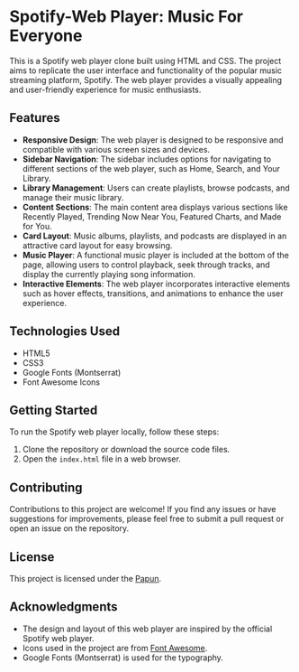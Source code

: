 # Spotify-Web Player: Music For Everyone

This is a Spotify web player clone built using HTML and CSS. The project aims to replicate the user interface and functionality of the popular music streaming platform, Spotify. The web player provides a visually appealing and user-friendly experience for music enthusiasts.

## Features

- **Responsive Design**: The web player is designed to be responsive and compatible with various screen sizes and devices.
- **Sidebar Navigation**: The sidebar includes options for navigating to different sections of the web player, such as Home, Search, and Your Library.
- **Library Management**: Users can create playlists, browse podcasts, and manage their music library.
- **Content Sections**: The main content area displays various sections like Recently Played, Trending Now Near You, Featured Charts, and Made for You.
- **Card Layout**: Music albums, playlists, and podcasts are displayed in an attractive card layout for easy browsing.
- **Music Player**: A functional music player is included at the bottom of the page, allowing users to control playback, seek through tracks, and display the currently playing song information.
- **Interactive Elements**: The web player incorporates interactive elements such as hover effects, transitions, and animations to enhance the user experience.

## Technologies Used

- HTML5
- CSS3
- Google Fonts (Montserrat)
- Font Awesome Icons

## Getting Started

To run the Spotify web player locally, follow these steps:

1. Clone the repository or download the source code files.
2. Open the `index.html` file in a web browser.

## Contributing

Contributions to this project are welcome! If you find any issues or have suggestions for improvements, please feel free to submit a pull request or open an issue on the repository.

## License

This project is licensed under the [Papun](LICENSE).

## Acknowledgments

- The design and layout of this web player are inspired by the official Spotify web player.
- Icons used in the project are from [Font Awesome](https://fontawesome.com/).
- Google Fonts (Montserrat) is used for the typography.
